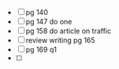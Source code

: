 - [ ] pg 140
- [ ] pg 147 do one
- [ ] pg 158 do article on traffic
- [ ] review writing pg 165
- [ ] pg 169 q1
- [ ] 